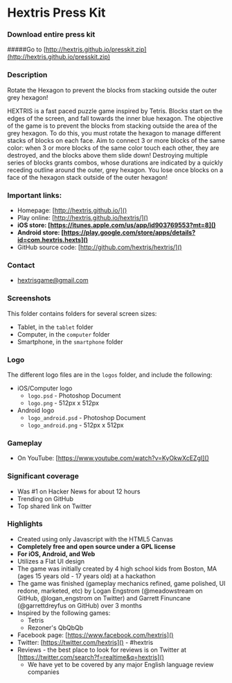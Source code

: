 Hextris Press Kit
========
### Download entire press kit

#####Go to [http://hextris.github.io/presskit.zip](http://hextris.github.io/presskit.zip)

### Description

Rotate the Hexagon to prevent the blocks from stacking outside the outer grey hexagon! 

HEXTRIS is a fast paced puzzle game inspired by Tetris. Blocks start on the edges of the screen, and fall towards the inner blue hexagon. The objective of the game is to prevent the blocks from stacking outside the area of the grey hexagon. To do this, you must rotate the hexagon to manage different stacks of blocks on each face. Aim to connect 3 or more blocks of the same color: when 3 or more blocks of the same color touch each other, they are destroyed, and the blocks above them slide down! Destroying multiple series of blocks grants combos, whose durations are indicated by a quickly receding outline around the outer, grey hexagon. You lose once blocks on a face of the hexagon stack outside of the outer hexagon!

### Important links:

- Homepage: [http://hextris.github.io/]()
- Play online: [http://hextris.github.io/hextris/]()
- **iOS store: [https://itunes.apple.com/us/app/id903769553?mt=8]()**
- **Android store: [https://play.google.com/store/apps/details?id=com.hextris.hexts]()**
- GitHub source code: [http://github.com/hextris/hextris/]()

### Contact

- hextrisgame@gmail.com

### Screenshots

This folder contains folders for several screen sizes:

 - Tablet, in the `tablet` folder
 - Computer, in the `computer` folder
 - Smartphone, in the `smartphone` folder
 
### Logo

The different logo files are in the `logos` folder, and include the following:

 - iOS/Computer logo
 	- `logo.psd` - Photoshop Document
 	- `logo.png` - 512px x 512px
 - Android logo
 	- `logo_android.psd` - Photoshop Document
 	- `logo_android.png` - 512px x 512px


### Gameplay 

- On YouTube: [https://www.youtube.com/watch?v=KyOkwXcEZgI]()

### Significant coverage

- Was #1 on Hacker News for about 12 hours
- Trending on GitHub 
- Top shared link on Twitter

### Highlights

- Created using only Javascript with the HTML5 Canvas
- **Completely free and open source under a GPL license**
- **For iOS, Android, and Web**
- Utilizes a Flat UI design
- The game was initially created by 4 high school kids from Boston, MA (ages 15 years old - 17 years old) at a hackathon
- The game was finished (gameplay mechanics refined, game polished, UI redone, marketed, etc) by Logan Engstrom (@meadowstream on GitHub, @logan_engstrom on Twitter) and Garrett Finuncane (@garrettdreyfus on GitHub) over 3 months
- Inspired by the following games:
	- Tetris
	- Rezoner's QbQbQb
- Facebook page: [https://www.facebook.com/hextris]()
- Twitter: [https://twitter.com/hextris]() - #hextris
- Reviews - the best place to look for reviews is on Twitter at [https://twitter.com/search?f=realtime&q=hextris]()
	- We have yet to be covered by any major English language review companies
